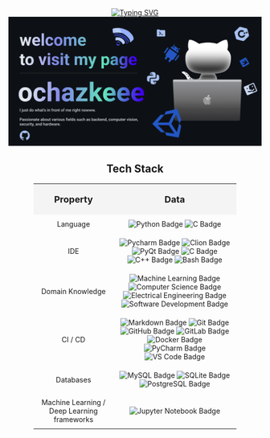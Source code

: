 <div align="center">
  <!-- Typing SVG -->
  <a href="https://git.io/typing-svg">
    <img src="https://readme-typing-svg.herokuapp.com?color=%2382edd5&center=true&vCenter=true&width=700&lines=I+am+ochazkeee!;+Welcome+to+My+Profile!" alt="Typing SVG" />
  </a>
  
  <!-- banner image -->
  <img src="banner.png" alt="GitHub Banner" />
</div>

<!-- my-skills -->
<div align=" center", margin-bottom: 30px;>
    <h2>Tech Stack</h2>
</div>

<table style="width: 80%; text-align: center; margin: 0 auto; border-collapse: collapse;">
    <tr>
        <th style="padding: 20px; font-size: 18px; background-color: #f4f4f4;">Property</th>
        <th style="padding: 20px; font-size: 18px; background-color: #f4f4f4;">Data</th>
    </tr>
    <tr>
        <td style="padding: 10px;">Language</td>
        <td style="padding: 10px;">
            <img src="https://img.shields.io/badge/-Python-%23ff87c5?style=flat&logo=Python&logoColor=white" alt="Python Badge"> 
            <img src="https://img.shields.io/badge/-C-%2398b6fa?style=flat&logo=C&logoColor=white" alt="C Badge">
        </td>
    </tr>
        <tr>
        <td style="padding: 10px;">IDE</td>
        <td style="padding: 10px;">
            <img src="https://img.shields.io/badge/-Pycharm-%2394ff52?style=flat&logo=Pycharm&logoColor=white" alt="Pycharm Badge"> 
            <img src="https://img.shields.io/badge/-Clion-%2346e3c1?style=flat&logo=Clion&logoColor=white" alt="Clion Badge">  
            <img src="https://img.shields.io/badge/-PyQt-004400?style=flat&logo=Qt" alt="PyQt Badge">
            <img src="https://img.shields.io/badge/-C-66CC66?style=flat&logo=C&logoColor=A8B9CC" alt="C Badge">
            <img src="https://img.shields.io/badge/-C++-66CC66?style=flat&logo=C%2B%2B&logoColor=00599C" alt="C++ Badge">
            <img src="https://img.shields.io/badge/-Bash-444444?style=flat&logo=GnuBash" alt="Bash Badge">
        </td>
    </tr>
    <tr>
        <td style="padding: 10px;">Domain Knowledge</td>
        <td style="padding: 10px;">
            <img src="https://img.shields.io/badge/-Machine%20Learning-01D277?style=flat&logoColor=white" alt="Machine Learning Badge"> 
            <img src="https://img.shields.io/badge/-Computer%20Science-FAB040?style=flat&logoColor=white" alt="Computer Science Badge"> 
            <img src="https://img.shields.io/badge/-Electrical%20Engineering-4C8CBF?style=flat&logoColor=white" alt="Electrical Engineering Badge"> 
            <img src="https://img.shields.io/badge/-Software%20Development-FF6600?style=flat&logoColor=white" alt="Software Development Badge">
        </td>
    </tr>
    <tr>
        <td style="padding: 10px;">CI / CD</td>
        <td style="padding: 10px;">
            <img src="https://img.shields.io/badge/-Markdown-2088FF?style=flat&logo=Markdown&logoColor=white" alt="Markdown Badge"> 
            <img src="https://img.shields.io/badge/-Git-004400?style=flat&logo=git" alt="Git Badge"> 
            <img src="https://img.shields.io/badge/-GitHub-444444?style=flat&logo=github" alt="GitHub Badge"> 
            <img src="https://img.shields.io/badge/-GitLab-444444?style=flat&logo=GitLab" alt="GitLab Badge"> 
            <img src="https://img.shields.io/badge/-Docker-2496ED?style=flat-square&logo=docker&logoColor=white" alt="Docker Badge"> 
            <img src="https://img.shields.io/badge/-PyCharm-000000?style=flat-square&logo=pycharm&logoColor=white" alt="PyCharm Badge"> 
            <img src="https://img.shields.io/badge/-VS_Code-007ACC?style=flat-square&logo=visual-studio-code&logoColor=white" alt="VS Code Badge">
        </td>
    </tr>
    <tr>
        <td style="padding: 10px;">Databases</td>
        <td style="padding: 10px;">
            <img src="https://img.shields.io/badge/-MySQL-444444?style=flat&logo=MySQL" alt="MySQL Badge"> 
            <img src="https://img.shields.io/badge/-SQLite-444444?style=flat&logo=SQLite" alt="SQLite Badge"> 
            <img src="https://img.shields.io/badge/-PostgreSQL-336791?style=flat-square&logo=postgresql&logoColor=white" alt="PostgreSQL Badge">
        </td>
    </tr>
    <tr>
        <td style="padding: 10px;">Machine Learning / Deep Learning frameworks</td>
        <td style="padding: 10px;">
            <img src="http://img.shields.io/badge/-Jupyter%20Notebook-eee?style=flat-square&logo=data:image/png;base64,iVBORw0KGgoAAAANSUhEUgAAAA4AAAAQCAMAAAARSr4IAAACGVBMVEVhYmJdYWT/fBfzdyaqdlV2dnfcdC9udnz5dyKUaU3wdicCO2CzZzVdUkpOTk5MTk60ZzUAAP/XcC3fcivgciv/lArAajLqdSifYjrydyajnJjEjWifnp3FjGcAAACenp52dnd2dnd2dndhYmJhYmIxW3bzdybzdybzdybzdybzdyb/dxpydnl2dnd2dndhYmJgYmOda0r0dyXzdybzdybzdybdyb1dyX9dx/2dyXzdybzdybzdyb+eiPzdybzdybzdyb/ghz8eSQ3SFT/tABNTk5HTFBMTk5OTk5OTk5OTk5OTk5OTk5OTk5OTk5OTk5OTk5OTk5OTk5OTk5OTk5OTk5OTk5OTk5OTk5NTk5OTk5OTk5OTk5OTk5OTk5OTk5OTk5OTk5OTk5O" alt="Jupyter Notebook Badge">
        </td>
    </tr>
</table>

